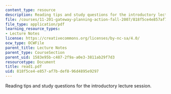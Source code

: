 ```yaml
---
content_type: resource
description: Reading tips and study questions for the introductory lecture session.
file: /courses/11-201-gateway-planning-action-fall-2007/818f5ce4e857af7bdef896d4895e9297_read1.pdf
file_type: application/pdf
learning_resource_types:
- Lecture Notes
license: https://creativecommons.org/licenses/by-nc-sa/4.0/
ocw_type: OCWFile
parent_title: Lecture Notes
parent_type: CourseSection
parent_uid: 1583e95b-c487-2f9a-a0e3-3811ab29f7d3
resourcetype: Document
title: read1.pdf
uid: 818f5ce4-e857-af7b-def8-96d4895e9297
---
```

Reading tips and study questions for the introductory lecture session.